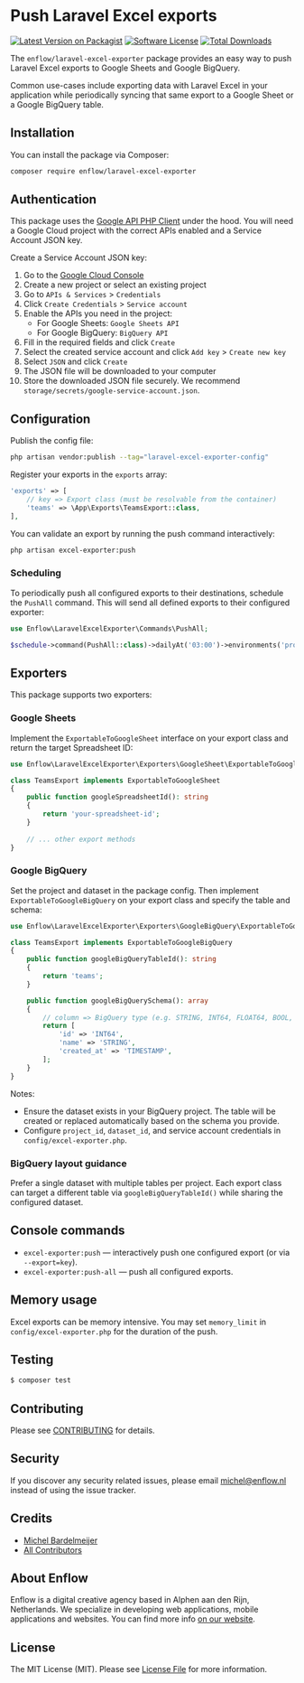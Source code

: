 # Push Laravel Excel exports

[![Latest Version on Packagist](https://img.shields.io/packagist/v/enflow/laravel-excel-exporter.svg?style=flat-square)](https://packagist.org/packages/enflow/laravel-excel-exporter)
[![Software License](https://img.shields.io/badge/license-MIT-brightgreen.svg?style=flat-square)](LICENSE.md)
[![Total Downloads](https://img.shields.io/packagist/dt/enflow/laravel-excel-exporter.svg?style=flat-square)](https://packagist.org/packages/enflow/laravel-excel-exporter)

The `enflow/laravel-excel-exporter` package provides an easy way to push Laravel Excel exports to Google Sheets and Google BigQuery.

Common use-cases include exporting data with Laravel Excel in your application while periodically syncing that same export to a Google Sheet or a Google BigQuery table.

## Installation
You can install the package via Composer:

``` bash
composer require enflow/laravel-excel-exporter
```

## Authentication
This package uses the [Google API PHP Client](https://github.com/googleapis/google-api-php-client) under the hood. You will need a Google Cloud project with the correct APIs enabled and a Service Account JSON key.

Create a Service Account JSON key:

1) Go to the [Google Cloud Console](https://console.cloud.google.com/)
2) Create a new project or select an existing project
3) Go to `APIs & Services` > `Credentials`
4) Click `Create Credentials` > `Service account`
5) Enable the APIs you need in the project:
   - For Google Sheets: `Google Sheets API`
   - For Google BigQuery: `BigQuery API`
6) Fill in the required fields and click `Create`
7) Select the created service account and click `Add key` > `Create new key`
8) Select `JSON` and click `Create`
9) The JSON file will be downloaded to your computer
10) Store the downloaded JSON file securely. We recommend `storage/secrets/google-service-account.json`.

## Configuration

Publish the config file:

```bash
php artisan vendor:publish --tag="laravel-excel-exporter-config"
```

Register your exports in the `exports` array:
```php
'exports' => [
    // key => Export class (must be resolvable from the container)
    'teams' => \App\Exports\TeamsExport::class,
],
```

You can validate an export by running the push command interactively:

```bash
php artisan excel-exporter:push
```

### Scheduling

To periodically push all configured exports to their destinations, schedule the `PushAll` command. This will send all defined exports to their configured exporter:

```php
use Enflow\LaravelExcelExporter\Commands\PushAll;

$schedule->command(PushAll::class)->dailyAt('03:00')->environments('production');
```

## Exporters

This package supports two exporters:

### Google Sheets

Implement the `ExportableToGoogleSheet` interface on your export class and return the target Spreadsheet ID:

```php
use Enflow\LaravelExcelExporter\Exporters\GoogleSheet\ExportableToGoogleSheet;

class TeamsExport implements ExportableToGoogleSheet
{
    public function googleSpreadsheetId(): string
    {
        return 'your-spreadsheet-id';
    }
    
    // ... other export methods
}
```

### Google BigQuery

Set the project and dataset in the package config. Then implement `ExportableToGoogleBigQuery` on your export class and specify the table and schema:

```php
use Enflow\LaravelExcelExporter\Exporters\GoogleBigQuery\ExportableToGoogleBigQuery;

class TeamsExport implements ExportableToGoogleBigQuery
{
    public function googleBigQueryTableId(): string
    {
        return 'teams';
    }

    public function googleBigQuerySchema(): array
    {
        // column => BigQuery type (e.g. STRING, INT64, FLOAT64, BOOL, TIMESTAMP, DATE)
        return [
            'id' => 'INT64',
            'name' => 'STRING',
            'created_at' => 'TIMESTAMP',
        ];
    }
}
```

Notes:
- Ensure the dataset exists in your BigQuery project. The table will be created or replaced automatically based on the schema you provide.
- Configure `project_id`, `dataset_id`, and service account credentials in `config/excel-exporter.php`.

### BigQuery layout guidance

Prefer a single dataset with multiple tables per project. Each export class can target a different table via `googleBigQueryTableId()` while sharing the configured dataset.

## Console commands

- `excel-exporter:push` — interactively push one configured export (or via `--export=key`).
- `excel-exporter:push-all` — push all configured exports.

## Memory usage

Excel exports can be memory intensive. You may set `memory_limit` in `config/excel-exporter.php` for the duration of the push.

## Testing
``` bash
$ composer test
```

## Contributing
Please see [CONTRIBUTING](CONTRIBUTING.md) for details.

## Security
If you discover any security related issues, please email michel@enflow.nl instead of using the issue tracker.

## Credits
- [Michel Bardelmeijer](https://github.com/mbardelmeijer)
- [All Contributors](../../contributors)

## About Enflow
Enflow is a digital creative agency based in Alphen aan den Rijn, Netherlands. We specialize in developing web applications, mobile applications and websites. You can find more info [on our website](https://enflow.nl/en).

## License
The MIT License (MIT). Please see [License File](LICENSE.md) for more information.
